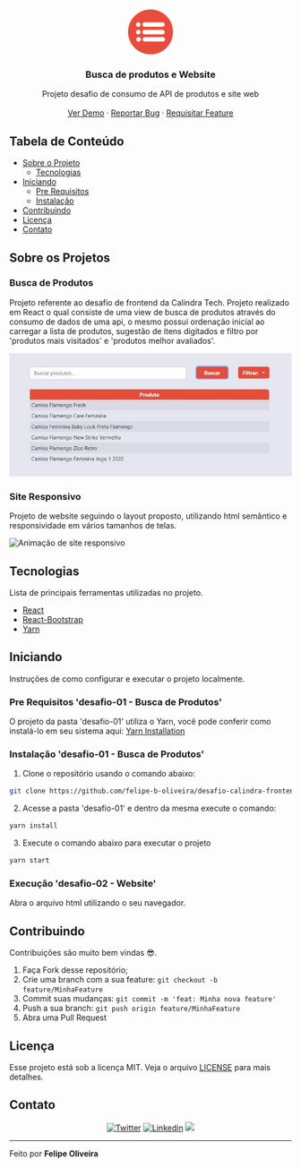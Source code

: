<!-- LOGO -->
<br />
<p align="center">
  <a href="https://github.com/felipe-b-oliveira/desafio-calindra-frontend">
    <img src="/desafio-01/docs/images/icone.png" alt="Logo" width="80" height="80">
  </a>

  <h3 align="center">Busca de produtos e Website</h3>

  <p align="center">
    Projeto desafio de consumo de API de produtos e site web
    <br />
    <br />
    <a href="https://github.com/felipe-b-oliveira/desafio-calindra-frontend">Ver Demo</a>
    ·
    <a href="https://github.com/felipe-b-oliveira/desafio-calindra-frontend/issues">Reportar Bug</a>
    ·
    <a href="https://github.com/felipe-b-oliveira/desafio-calindra-frontend/issues">Requisitar Feature</a>
  </p>
</p>

<!-- TABELA DE CONTEÚDO -->
## Tabela de Conteúdo

* [Sobre o Projeto](#sobre-o-projeto)
  * [Tecnologias](#tecnologias)
* [Iniciando](#iniciando)
  * [Pre Requisitos](#pre-requisitos)
  * [Instalação](#instalação)
* [Contribuindo](#contribuindo)
* [Licença](#licença)
* [Contato](#contato)

<!-- SOBRE O PROJETO -->
## Sobre os Projetos
### Busca de Produtos

Projeto referente ao desafio de frontend da Calindra Tech. Projeto realizado em React o qual consiste de uma view de busca de produtos através do consumo de dados de uma api, o mesmo possui ordenação inicial ao carregar a lista de produtos, sugestão de itens digitados e filtro por 'produtos mais visitados' e 'produtos melhor avaliados'.

![Tela de pesquisa][busca-produtos]


### Site Responsivo

Projeto de website seguindo o layout proposto, utilizando html semântico e responsividade em vários tamanhos de telas.

![Animação de site responsivo][zutterman-gif]

## Tecnologias

Lista de principais ferramentas utilizadas no projeto. 

* [React](https://pt-br.reactjs.org/)
* [React-Bootstrap](https://react-bootstrap.github.io/)
* [Yarn](https://yarnpkg.com/)

<!-- INNICIANDO -->
## Iniciando

Instruções de como configurar e executar o projeto localmente.

### Pre Requisitos 'desafio-01 - Busca de Produtos'

O projeto da pasta 'desafio-01' utiliza o Yarn, você pode conferir como instalá-lo em seu sistema aqui:
[Yarn Installation](https://classic.yarnpkg.com/en/docs/install/)

### Instalação 'desafio-01 - Busca de Produtos'

1. Clone o repositório usando o comando abaixo:
```sh
git clone https://github.com/felipe-b-oliveira/desafio-calindra-frontend.git
```
2. Acesse a pasta 'desafio-01' e dentro da mesma execute o comando: 
```sh
yarn install
```
3. Execute o comando abaixo para executar o projeto
```sh
yarn start
```

### Execução 'desafio-02 - Website'

Abra o arquivo html utilizando o seu navegador.

<!-- CONTRIBUTING -->
## Contribuindo

Contribuições são muito bem vindas 😎.

1. Faça Fork desse repositório;
2. Crie uma branch com a sua feature: `git checkout -b feature/MinhaFeature`
3. Commit suas mudanças: `git commit -m 'feat: Minha nova feature'`
4. Push a sua branch: `git push origin feature/MinhaFeature`
5. Abra uma Pull Request

<!-- LICENÇA -->
## Licença

Esse projeto está sob a licença MIT. Veja o arquivo [LICENSE](LICENSE) para mais detalhes.

<!-- CONTATO -->
## Contato

<p align="center">

 <a href="https://twitter.com/FelipeOliveir9" target="_blank" >
     <img alt="Twitter" src="https://img.shields.io/badge/-Twitter-9cf?style=flat-square&logo=Twitter&logoColor=white"></a>

  <a href="https://www.linkedin.com/in/felipe-oliveira-417376100/" target="_blank" >
    <img alt="Linkedin" src="https://img.shields.io/badge/-Linkedin-blue?style=flat-square&logo=Linkedin&logoColor=white"></a>

  <a href="mailto:felipe.boliveira@outlook.com" alt="Gmail">
    <img src="https://img.shields.io/badge/-felipe.boliveira@outlook.com-0078D4?style=flat-square&labelColor=0078D4&logo=gmail&logoColor=white&link=felipe.boliveira@outlook.com"/></a>

</p>

---

Feito por **Felipe Oliveira**

<!-- MARKDOWN LINKS & IMAGES -->
<!-- https://www.markdownguide.org/basic-syntax/#reference-style-links -->
[busca-produtos]: https://github.com/felipe-b-oliveira/desafio-calindra-frontend/blob/main/desafio-01/docs/images/busca-produtos-01.jpg?raw=true
[zutterman-gif]: https://github.com/felipe-b-oliveira/desafio-calindra-frontend/blob/main/desafio-02/docs/responsividade.gif?raw=true
